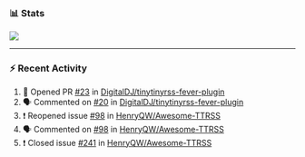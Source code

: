 ### :bar_chart: Stats

<a href="#">
  <img align="center" src="https://github-readme-stats.vercel.app/api?username=henryqw&count_private=true&show_icons=true" />
</a>
<!-- <a href="#">
  <img align="center" src="https://github-readme-stats-git-master.henryqw.vercel.app/api/top-langs/?username=HenryQW&layout=compact" />
</a> -->

---

### :zap: Recent Activity

<!--START_SECTION:activity-->

1. 💪 Opened PR [#23](https://github.com/DigitalDJ/tinytinyrss-fever-plugin/pull/23) in [DigitalDJ/tinytinyrss-fever-plugin](https://github.com/DigitalDJ/tinytinyrss-fever-plugin)
2. 🗣 Commented on [#20](https://github.com/DigitalDJ/tinytinyrss-fever-plugin/issues/20) in [DigitalDJ/tinytinyrss-fever-plugin](https://github.com/DigitalDJ/tinytinyrss-fever-plugin)
3. ❗️ Reopened issue [#98](https://github.com/HenryQW/Awesome-TTRSS/issues/98) in [HenryQW/Awesome-TTRSS](https://github.com/HenryQW/Awesome-TTRSS)
4. 🗣 Commented on [#98](https://github.com/HenryQW/Awesome-TTRSS/issues/98) in [HenryQW/Awesome-TTRSS](https://github.com/HenryQW/Awesome-TTRSS)
5. ❗️ Closed issue [#241](https://github.com/HenryQW/Awesome-TTRSS/issues/241) in [HenryQW/Awesome-TTRSS](https://github.com/HenryQW/Awesome-TTRSS)
<!--END_SECTION:activity-->
